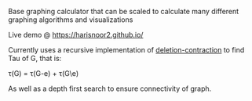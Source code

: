 Base graphing calculator that can be scaled to calculate many different graphing algorithms and visualizations

Live demo @ https://harisnoor2.github.io/

Currently uses a recursive implementation of [deletion-contraction](https://en.wikipedia.org/wiki/Deletion%E2%80%93contraction_formula#Spanning_trees) to find Tau of G, that is:

τ(G) = τ(G-e) + τ(G\e)

As well as a depth first search to ensure connectivity of graph.
